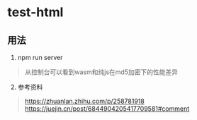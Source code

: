 # test-html

## 用法

1. npm run server
> 从控制台可以看到wasm和纯js在md5加密下的性能差异

2. 参考资料

> https://zhuanlan.zhihu.com/p/258781918
> https://juejin.cn/post/6844904205417709581#comment